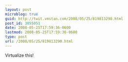 ```yaml
---
layout: post
microblog: true
guid: http://twit.vmstan.com/2008/05/25/819813290.html
post_id: 3055051
date: 2008-05-25T17:59:36-0600
lastmod: 2008-05-25T17:59:36-0600
type: post
url: /2008/05/25/819813290.html
---
```

Virtualize this!
